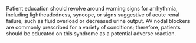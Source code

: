 Patient education should revolve around warning signs for arrhythmia, including lightheadedness, syncope, or signs suggestive of acute renal failure, such as fluid overload or decreased urine output. AV nodal blockers are commonly prescribed for a variety of conditions; therefore, patients should be educated on this syndrome as a potential adverse reaction.